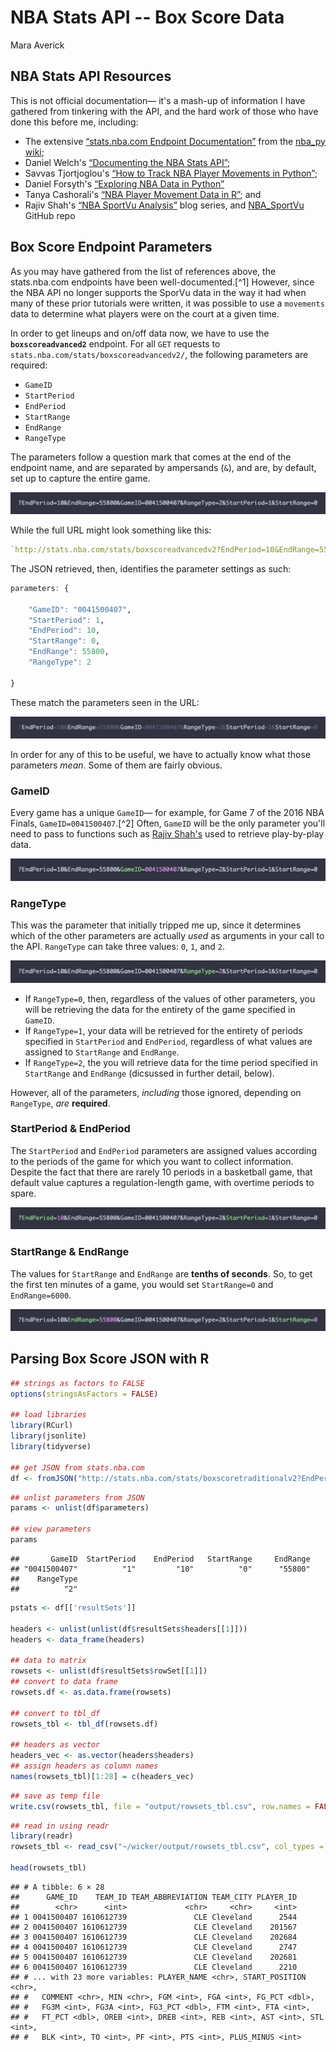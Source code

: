 # NBA Stats API -- Box Score Data
Mara Averick  



## NBA Stats API Resources

This is not official documentation— it's a mash-up of information I have gathered from tinkering with the API, and the hard work of those who have done this before me, including:

* The extensive [“stats.nba.com Endpoint Documentation”](https://github.com/seemethere/nba_py/wiki/stats.nba.com-Endpoint-Documentation) from the [nba_py wiki](https://github.com/seemethere/nba_py/wiki/Completed-Work-Log);
* Daniel Welch's [“Documenting the NBA Stats API”](http://danielwelch.github.io/documenting-the-nba-stats-api.html);
* Savvas Tjortjoglou's [“How to Track NBA Player Movements in Python”](http://savvastjortjoglou.com/nba-play-by-play-movements.html);
* Daniel Forsyth's [“Exploring NBA Data in Python”](http://www.danielforsyth.me/exploring_nba_data_in_python/)
*  Tanya Cashorali's [“NBA Player Movement Data in R”](http://tcbanalytics.com/blog/nba-movement-data-R.html#.WCncXdwwd_x); and
* Rajiv Shah's [“NBA SportVu Analysis”](http://projects.rajivshah.com/blog/2016/04/02/sportvu_analysis/) blog series, and [NBA_SportVu](https://github.com/rajshah4/NBA_SportVu) GitHub repo

## Box Score Endpoint Parameters

As you may have gathered from the list of references above, the stats.nba.com endpoints have been well-documented.[^1] However, since the NBA API no longer supports the SporVu data in the way it had when many of these prior tutorials were written, it was possible to use a `movements` data to determine what players were on the court at a given time. 

In order to get lineups and on/off data now, we have to use the **`boxscoreadvanced2`** endpoint. For all `GET` requests to `stats.nba.com/stats/boxscoreadvancedv2/`, the following parameters are required:  

  * `GameID`
  * `StartPeriod`
  * `EndPeriod`
  * `StartRange`
  * `EndRange`
  * `RangeType`

The parameters follow a question mark that comes at the end of the endpoint name, and are separated by ampersands (`&`), and are, by default, set up to capture the entire game. 

![boxscore endpoint url params](nba_stats_scraping_files/images/boxscorev2_url1.png)  

While the full URL might look something like this:


```r
`http://stats.nba.com/stats/boxscoreadvancedv2?EndPeriod=10&EndRange=55800&GameID=0041500407&RangeType=2&StartPeriod=1&StartRange=0`
```

The JSON retrieved, then, identifies the parameter settings as such:

```r
parameters: {

    "GameID": "0041500407",
    "StartPeriod": 1,
    "EndPeriod": 10,
    "StartRange": 0,
    "EndRange": 55800,
    "RangeType": 2

}
```

These match the parameters seen in the URL:

![endpoint parameters](nba_stats_scraping_files/images/boxscorev2_params.png)

In order for any of this to be useful, we have to actually know what those parameters _mean_. Some of them are fairly obvious. 

### GameID  

Every game has a unique `GameID`— for example, for Game 7 of the 2016 NBA Finals, `GameID=0041500407`.[^2] Often, `GameID` will be the only parameter you'll need to pass to functions such as [Rajiv Shah's](https://github.com/rajshah4/NBA_SportVu) used to retrieve play-by-play data. 

![GameID param](nba_stats_scraping_files/images/boxscorev2_GameID.png)

### RangeType

This was the parameter that initially tripped me up, since it determines which of the other parameters are actually _used_ as arguments in your call to the API. `RangeType` can take three values: `0`, `1`, and `2`.

![RangeType param](nba_stats_scraping_files/images/boxscoreadv2_RangeType.png)

* If `RangeType=0`, then, regardless of the values of other parameters, you will be retrieving the data for the entirety of the game specified in `GameID`.  
* If `RangeType=1`, your data will be retrieved for the entirety of periods specified in `StartPeriod` and `EndPeriod`, regardless of what values are assigned to `StartRange` and `EndRange`.
* If `RangeType=2`, the you will retrieve data for the time period specified in `StartRange` and `EndRange` (dicsussed in further detail, below).

However, all of the parameters, _including_ those ignored, depending on `RangeType`, _are_ **required**. 


### StartPeriod & EndPeriod  

The `StartPeriod` and `EndPeriod` parameters are assigned values according to the periods of the game for which you want to collect information. Despite the fact that there are rarely 10 periods in a basketball game, that default value captures a regulation-length game, with overtime periods to spare. 

![Start/EndPeriod params](nba_stats_scraping_files/images/boxscorev2_StartEndPeriod.png)

### StartRange & EndRange  

The values for `StartRange` and `EndRange` are **tenths of seconds**. So, to get the first ten minutes of a game, you would set `StartRange=0` and `EndRange=6000`. 

![Start/EndRange params](nba_stats_scraping_files/images/boxscorev2_StartEndRange.png)

## Parsing Box Score JSON with R


```r
## strings as factors to FALSE
options(stringsAsFactors = FALSE)

## load libraries
library(RCurl)
library(jsonlite)
library(tidyverse)

## get JSON from stats.nba.com
df <- fromJSON("http://stats.nba.com/stats/boxscoretraditionalv2?EndPeriod=10&EndRange=55800&GameID=0041500407&RangeType=2&StartPeriod=1&StartRange=0")
```


```r
## unlist parameters from JSON
params <- unlist(df$parameters)

## view parameters
params
```

```
##       GameID  StartPeriod    EndPeriod   StartRange     EndRange 
## "0041500407"          "1"         "10"          "0"      "55800" 
##    RangeType 
##          "2"
```


```r
pstats <- df[['resultSets']]

headers <- unlist(unlist(df$resultSets$headers[[1]]))
headers <- data_frame(headers)

## data to matrix
rowsets <- unlist(df$resultSets$rowSet[[1]])
## convert to data frame
rowsets.df <- as.data.frame(rowsets)

## convert to tbl_df
rowsets_tbl <- tbl_df(rowsets.df)

## headers as vector 
headers_vec <- as.vector(headers$headers)
## assign headers as column names
names(rowsets_tbl)[1:28] = c(headers_vec)
```


```r
## save as temp file
write.csv(rowsets_tbl, file = "output/rowsets_tbl.csv", row.names = FALSE)
```


```r
## read in using readr
library(readr)
rowsets_tbl <- read_csv("~/wicker/output/rowsets_tbl.csv", col_types = cols(MIN = col_character()))

head(rowsets_tbl)
```

```
## # A tibble: 6 × 28
##      GAME_ID    TEAM_ID TEAM_ABBREVIATION TEAM_CITY PLAYER_ID
##        <chr>      <int>             <chr>     <chr>     <int>
## 1 0041500407 1610612739               CLE Cleveland      2544
## 2 0041500407 1610612739               CLE Cleveland    201567
## 3 0041500407 1610612739               CLE Cleveland    202684
## 4 0041500407 1610612739               CLE Cleveland      2747
## 5 0041500407 1610612739               CLE Cleveland    202681
## 6 0041500407 1610612739               CLE Cleveland      2210
## # ... with 23 more variables: PLAYER_NAME <chr>, START_POSITION <chr>,
## #   COMMENT <chr>, MIN <chr>, FGM <int>, FGA <int>, FG_PCT <dbl>,
## #   FG3M <int>, FG3A <int>, FG3_PCT <dbl>, FTM <int>, FTA <int>,
## #   FT_PCT <dbl>, OREB <int>, DREB <int>, REB <int>, AST <int>, STL <int>,
## #   BLK <int>, TO <int>, PF <int>, PTS <int>, PLUS_MINUS <int>
```

